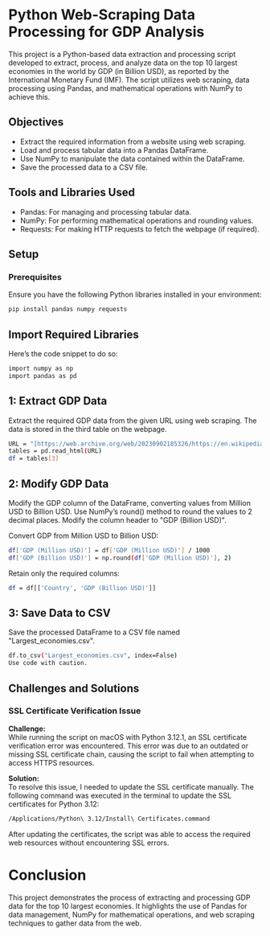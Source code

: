# Python Web-Scraping Data Processing for GDP Analysis

This project is a Python-based data extraction and processing script developed to extract, process, and analyze data on the top 10 largest economies in the world by GDP (in Billion USD), as reported by the International Monetary Fund (IMF). The script utilizes web scraping, data processing using Pandas, and mathematical operations with NumPy to achieve this.

## Objectives

* Extract the required information from a website using web scraping.
* Load and process tabular data into a Pandas DataFrame.
* Use NumPy to manipulate the data contained within the DataFrame.
* Save the processed data to a CSV file.

## Tools and Libraries Used

* Pandas: For managing and processing tabular data.
* NumPy: For performing mathematical operations and rounding values.
* Requests: For making HTTP requests to fetch the webpage (if required).

## Setup

### Prerequisites

Ensure you have the following Python libraries installed in your environment:

```bash
pip install pandas numpy requests
```

## Import Required Libraries
Here’s the code snippet to do so:

```bash
import numpy as np
import pandas as pd
```

## 1: Extract GDP Data
Extract the required GDP data from the given URL using web scraping. The data is stored in the third table on the webpage.

```bash
URL = "[https://web.archive.org/web/20230902185326/https://en.wikipedia.org/wiki/List_of_countries_by_GDP_%28nominal%29](https://web.archive.org/web/20230902185326/https://en.wikipedia.org/wiki/List_of_countries_by_GDP_%28nominal%29)"
tables = pd.read_html(URL)
df = tables[3]
```

## 2: Modify GDP Data
Modify the GDP column of the DataFrame, converting values from Million USD to Billion USD. Use NumPy’s round() method to round the values to 2 decimal places. Modify the column header to "GDP (Billion USD)".

Convert GDP from Million USD to Billion USD:

```bash
df['GDP (Million USD)'] = df['GDP (Million USD)'] / 1000
df['GDP (Billion USD)'] = np.round(df['GDP (Million USD)'], 2)
```

Retain only the required columns:

```bash
df = df[['Country', 'GDP (Billion USD)']]
```

## 3: Save Data to CSV
Save the processed DataFrame to a CSV file named "Largest_economies.csv".

```bash
df.to_csv("Largest_economies.csv", index=False)
Use code with caution.
```

## Challenges and Solutions

### SSL Certificate Verification Issue

**Challenge:**  
While running the script on macOS with Python 3.12.1, an SSL certificate verification error was encountered. This error was due to an outdated or missing SSL certificate chain, causing the script to fail when attempting to access HTTPS resources.

**Solution:**  
To resolve this issue, I needed to update the SSL certificate manually. The following command was executed in the terminal to update the SSL certificates for Python 3.12:

```bash
/Applications/Python\ 3.12/Install\ Certificates.command
```

After updating the certificates, the script was able to access the required web resources without encountering SSL errors.

# Conclusion
This project demonstrates the process of extracting and processing GDP data for the top 10 largest economies. It highlights the use of Pandas for data management, NumPy for mathematical operations, and web scraping techniques to gather data from the web.
